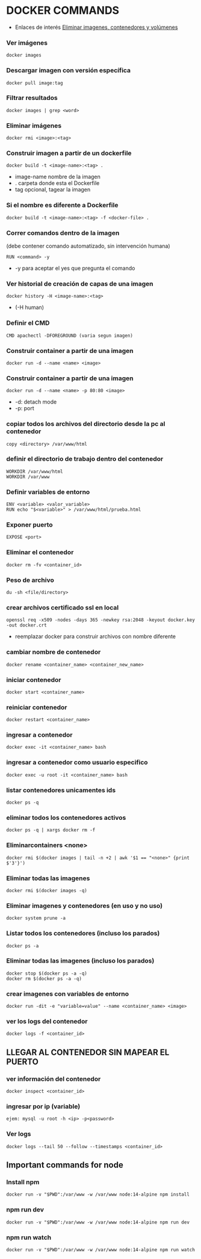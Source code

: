 
# DOCKER COMMANDS

- Enlaces de interés
[Eliminar imagenes, contenedores y volúmenes](https://www.digitalocean.com/community/tutorials/how-to-remove-docker-images-containers-and-volumes-es#:~:text=Eliminar%20todos%20los%20contenedores%20terminados&text=A%20fin%20de%20revisar%20la,%2Da%20%2Df%20status%3Dexited
)

### Ver imágenes
````
docker images
````
### Descargar imagen con versión específica
````
docker pull image:tag
````
### Filtrar resultados
````
docker images | grep <word>
````
### Eliminar imágenes
````
docker rmi <image>:<tag>
````

### Construir imagen a partir de un dockerfile
````
docker build -t <image-name>:<tag> . 
````

* image-name nombre de la imagen
*  . carpeta donde esta el Dockerfile
* tag opcional, tagear la imagen

### Si el nombre es diferente a Dockerfile

````
docker build -t <image-name>:<tag> -f <docker-file> . 
````
    
### Correr comandos dentro de la imagen 
 (debe contener comando automatizado, sin intervención humana)
````
RUN <command> -y
````
* -y para aceptar el yes que pregunta el comando

### Ver historial de creación de capas de una imagen
````
docker history -H <image-name>:<tag>   
````
* (-H human)

### Definir el CMD
````
CMD apachectl -DFOREGROUND (varia segun imagen)
````

### Construir container a partir de una imagen
````
docker run -d --name <name> <image>
````

### Construir container a partir de una imagen
````
docker run -d --name <name> -p 80:80 <image>
````
* -d: detach mode 
* -p: port 


### copiar todos los archivos del directorio <directory> desde la pc al contenedor
````
copy <directory> /var/www/html 
````

### definir el directorio de trabajo dentro del contenedor
````
WORKDIR /var/www/html
WORKDIR /var/www
````

### Definir variables de entorno
````
ENV <variable> <valor_variable>
RUN echo "$<variable>" > /var/www/html/prueba.html
````

### Exponer puerto
````
EXPOSE <port>
````

### Eliminar el contenedor
````
docker rm -fv <container_id>
````

### Peso de archivo
````
du -sh <file/directory>
````

### crear archivos certificado ssl en local
````
openssl req -x509 -nodes -days 365 -newkey rsa:2048 -keyout docker.key -out docker.crt
````
* reemplazar docker para construir archivos con nombre diferente

### cambiar nombre de contenedor
````
docker rename <container_name> <container_new_name>
````

### iniciar contenedor
````
docker start <container_name>
````

### reiniciar contenedor
````
docker restart <container_name>
````

### ingresar a contenedor
````
docker exec -it <container_name> bash
````

### ingresar a contenedor como usuario especifico
````
docker exec -u root -it <container_name> bash
````

### listar contenedores unicamentes ids
````
docker ps -q
````

### eliminar todos los contenedores activos
````
docker ps -q | xargs docker rm -f
````

### Eliminarcontainers \<none>

````
docker rmi $(docker images | tail -n +2 | awk '$1 == "<none>" {print $'3'}')
````

### Eliminar todas las imagenes
````
docker rmi $(docker images -q)
````

### Eliminar imagenes y contenedores (en uso y no uso)
````
docker system prune -a
````

### Listar todos los contenedores (incluso los parados)
````
docker ps -a
````

### Eliminar todas las imagenes (incluso los parados)

````
docker stop $(docker ps -a -q)
docker rm $(docker ps -a -q)
````

### crear imagenes con variables de entorno
````
docker run -dit -e "variable=value" --name <container_name> <image>
````

### ver los logs del contenedor
````
docker logs -f <container_id>
````

## LLEGAR AL CONTENEDOR SIN MAPEAR EL PUERTO

### ver información del contenedor
````
docker inspect <container_id>
````

### ingresar por ip (variable)
````
ejem: mysql -u root -h <ip> -p<password>
````

### Ver logs
````
docker logs --tail 50 --follow --timestamps <container_id>
````


## Important commands for node

### Install npm
````
docker run -v "$PWD":/var/www -w /var/www node:14-alpine npm install
````

### npm run dev
````
docker run -v "$PWD":/var/www -w /var/www node:14-alpine npm run dev
````

### npm run watch
````
docker run -v "$PWD":/var/www -w /var/www node:14-alpine npm run watch
````
